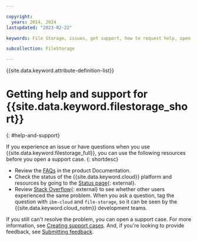 ```yaml
---

copyright:
  years: 2014, 2024
lastupdated: "2023-02-22"

keywords: File Storage, issues, get support, how to request help, open a case, open a ticket

subcollection: FileStorage

---
```

{{site.data.keyword.attribute-definition-list}}

# Getting help and support for {{site.data.keyword.filestorage_short}}
{: #help-and-support}

If you experience an issue or have questions when you use {{site.data.keyword.filestorage_full}}, you can use the following resources before you open a support case.
{: shortdesc}

* Review the [FAQs](/docs/FileStorage?topic=FileStorage-file-storage-faqs) in the product Documentation.
* Check the status of the {{site.data.keyword.cloud}} platform and resources by going to the [Status page](/status){: external}.
* Review [Stack Overflow](https://stackoverflow.com/questions/tagged/ibm-cloud){: external} to see whether other users experienced the same problem. When you ask a question, tag the question with `ibm-cloud` and `file-storage`, so it can be seen by the {{site.data.keyword.cloud_notm}} development teams.

If you still can't resolve the problem, you can open a support case. For more information, see [Creating support cases](/docs/get-support?topic=get-support-open-case). And, if you're looking to provide feedback, see [Submitting feedback](/docs/overview?topic=overview-feedback).
